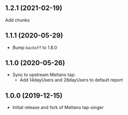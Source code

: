 1.2.1 (2021-02-19)
-------------------

Add chunks

1.1.1 (2020-05-29)
-------------------

- Bump `backoff` to 1.8.0

1.1.0 (2020-05-26)
-------------------

- Sync to upstream Meltano tap:
  - Add 14dayUsers and 28dayUsers to default report

1.0.0 (2019-12-15)
-------------------

- Initial release and fork of Meltano tap-singer
